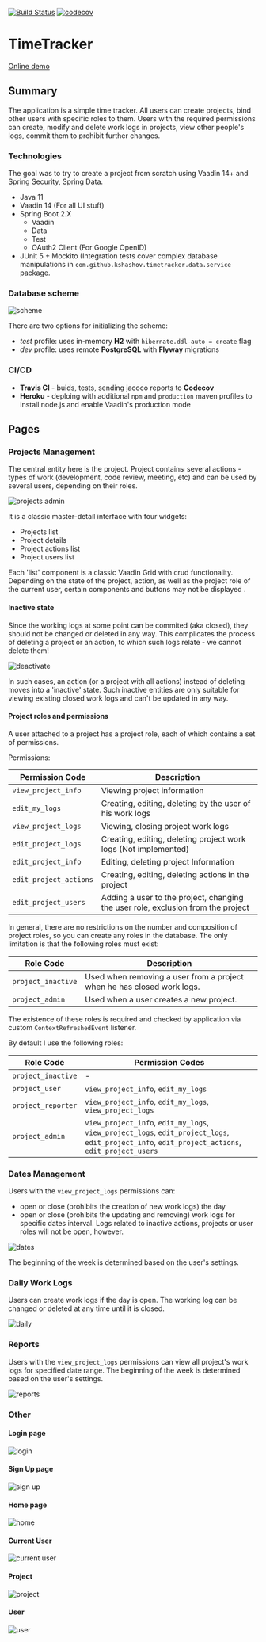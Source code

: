 [![Build Status](https://travis-ci.org/kshashov/TimeTracker.svg?branch=master)](https://travis-ci.org/kshashov/TimeTracker) [![codecov](https://codecov.io/gh/kshashov/timetracker/branch/master/graph/badge.svg)](https://codecov.io/gh/kshashov/timetracker)

# TimeTracker

[Online demo](https://time-tracker1.herokuapp.com)

## Summary
The application is a simple time tracker.
All users can create projects, bind other users with specific roles to them.
Users with the required permissions can create, modify and delete work logs in projects, view other people's logs, commit them to prohibit further changes.

### Technologies
The goal was to try to create a project from scratch using Vaadin 14+ and Spring Security, Spring Data.

* Java 11
* Vaadin 14 (For all UI stuff)
* Spring Boot 2.X
    * Vaadin
    * Data
    * Test
    * OAuth2 Client (For Google OpenID)
* JUnit 5 + Mockito (Integration tests cover complex database manipulations in `com.github.kshashov.timetracker.data.service` package.

### Database scheme

![scheme](images/scheme.png "scheme")

There are two options for initializing the scheme:
* _test_ profile: uses in-memory **H2** with `hibernate.ddl-auto = create` flag
* _dev_ profile: uses remote **PostgreSQL** with **Flyway** migrations

### CI/CD

* **Travis CI** - buids, tests, sending jacoco reports to **Codecov**
* **Heroku** - deploing with additional `npm` and `production` maven profiles to install node.js and enable Vaadin's production mode

## Pages
### Projects Management

The central entity here is the project. Project containы several actions - types of work (development, code review, meeting, etc) and can be used by several users, depending on their roles. 

![projects admin](images/admin_projects.png "projects admin")

It is a classic master-detail interface with four widgets:
* Projects list
* Project details
* Project actions list
* Project users list

Each 'list' component is a classic Vaadin Grid with crud functionality. Depending on the state of the project, action, as well as the project role of the current user, certain components and buttons may not be displayed .

#### Inactive state
Since the working logs at some point can be commited (aka closed), they should not be changed or deleted in any way. This complicates the process of deleting a project or an action, to which such logs relate - we cannot delete them! 

![deactivate](images/deactivate.png "deactivate")

In such cases, an action (or a project with all actions) instead of deleting moves into a 'inactive' state. Such inactive entities are only suitable for viewing existing closed work logs and can't be updated in any way.

#### Project roles and permissions

A user attached to a project has a project role, each of which contains a set of permissions.

Permissions:

Permission Code | Description
------------ | -------------
`view_project_info` | Viewing project information
`edit_my_logs` | Creating, editing, deleting by the user of his work logs
`view_project_logs` | Viewing, closing project work logs
`edit_project_logs` | Creating, editing, deleting project work logs (Not implemented)
`edit_project_info` | Editing, deleting project Information
`edit_project_actions` | Creating, editing, deleting actions in the project
`edit_project_users` | Adding a user to the project, changing the user role, exclusion from the project

In general, there are no restrictions on the number and composition of project roles, so you can create any roles in the database. The only limitation is that the following roles must exist:

Role Code | Description
------------ | -------------
`project_inactive` | Used when removing a user from a project when he has closed work logs.
`project_admin` | Used when a user creates a new project.

The existence of these roles is required and checked by application via custom `ContextRefreshedEvent` listener.

By default I use the following roles:

Role Code | Permission Codes
------------ | -------------
`project_inactive` | -
`project_user` |  `view_project_info`, `edit_my_logs`
`project_reporter` | `view_project_info`, `edit_my_logs`, `view_project_logs`
`project_admin` | `view_project_info`, `edit_my_logs`, `view_project_logs`, `edit_project_logs`, `edit_project_info`, `edit_project_actions`, `edit_project_users`

### Dates Management

Users with the `view_project_logs` permissions can:
* оpen or close (prohibits the creation of new work logs) the day
* open or close (prohibits the updating and removing) work logs for specific dates interval. Logs related to inactive actions, projects or user roles will not be open, however.

![dates](images/dates.png "dates")

The beginning of the week is determined based on the user's settings.
### Daily Work Logs

Users can create work logs if the day is open. The working log can be changed or deleted at any time until it is closed.

![daily](images/daily.png "daily")

### Reports

Users with the `view_project_logs` permissions can view all project's work logs for specified date range. The beginning of the week is determined based on the user's settings.

![reports](images/reports.png "reports")

### Other
#### Login page

![login](images/oauth_login.png "login")

#### Sign Up page

![sign up](images/registration.png "sign up")

#### Home page

![home](images/home.png "home")

#### Current User

![current user](images/user.png "current user")

#### Project

![project](images/projects.png "project")

#### User

![user](images/users.png "user") 

